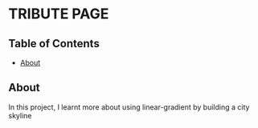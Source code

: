 <h1>TRIBUTE PAGE</h1>

<h2>Table of Contents</h2>
<ul>
  <li>
    <a href="#about">
	  About
	</a>
  </li>	
</ul>

<h2 id="about">
  About
</h2>
<p>In this project, I learnt more about using linear-gradient by building a city skyline</p>
